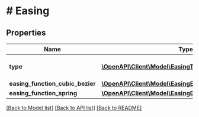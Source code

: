 # # Easing

## Properties

Name | Type | Description | Notes
------------ | ------------- | ------------- | -------------
**type** | [**\OpenAPI\Client\Model\EasingType**](EasingType.md) | The type of easing curve. |
**easing_function_cubic_bezier** | [**\OpenAPI\Client\Model\EasingEasingFunctionCubicBezier**](EasingEasingFunctionCubicBezier.md) |  | [optional]
**easing_function_spring** | [**\OpenAPI\Client\Model\EasingEasingFunctionSpring**](EasingEasingFunctionSpring.md) |  | [optional]

[[Back to Model list]](../../README.md#models) [[Back to API list]](../../README.md#endpoints) [[Back to README]](../../README.md)
